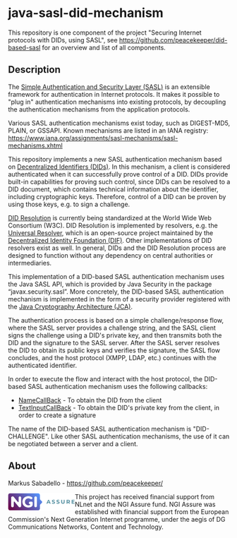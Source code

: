 # java-sasl-did-mechanism

This repository is one component of the project "Securing Internet protocols with DIDs, using SASL",
see https://github.com/peacekeeper/did-based-sasl for an overview and list of all components.

## Description

The [Simple Authentication and Security Layer (SASL)](https://www.rfc-editor.org/rfc/rfc4422.html) is an extensible
framework for authentication in Internet protocols. It makes it possible to "plug in" authentication mechanisms into
existing protocols, by decoupling the authentication mechanisms from the application protocols.

Various SASL authentication mechanisms exist today, such as DIGEST-MD5, PLAIN, or GSSAPI. Known mechanisms are listed
in an IANA registry: https://www.iana.org/assignments/sasl-mechanisms/sasl-mechanisms.xhtml

This repository implements a new SASL authentication mechanism based on [Decentralized Identifiers (DIDs)](https://www.w3.org/TR/did-core/).
In this mechanism, a client is considered authenticated when it can successfully prove control of a DID. DIDs provide
built-in capabilities for proving such control, since DIDs can be resolved to a DID document, which contains technical
information about the identifier, including cryptographic keys. Therefore, control of a DID can be proven by using those
keys, e.g. to sign a challenge.

[DID Resolution](https://w3c.github.io/did-resolution/) is currently being standardized at the World Wide Web Consortium
(W3C). DID Resolution is implemented by resolvers, e.g. the [Universal Resolver](https://github.com/decentralized-identity/universal-resolver),
which is an open-source project maintained by the [Decentralized Identity Foundation (DIF)](https://identity.foundation/).
Other implementations of DID resolvers exist as well. In general, DIDs and the DID Resolution process are designed to
function without any dependency on central authorities or intermediaries.

This implementation of a DID-based SASL authentication mechanism uses the Java SASL API, which is provided by Java
Security in the package “javax.security.sasl”. More concretely, the DID-based SASL authentication mechanism is
implemented in the form of a security provider registered with the
[Java Cryptography Architecture (JCA)](https://docs.oracle.com/javase/9/security/java-cryptography-architecture-jca-reference-guide.htm).

The authentication process is based on a simple challenge/response flow, where the SASL server provides a challenge string,
and the SASL client signs the challenge using a DID's private key, and then transmits both the DID and the signature to
the SASL server. After the SASL server resolves the DID to obtain its public keys and verifies the signature, the SASL flow
concludes, and the host protocol (XMPP, LDAP, etc.) continues with the authenticated identifier.

In order to execute the flow and interact with the host protocol, the DID-based SASL authentication mechanism uses the following
callbacks:

- [NameCallBack](https://docs.oracle.com/en/java/javase/17/docs/api/java.base/javax/security/auth/callback/NameCallback.html) - To obtain the DID from the client
- [TextInputCallBack](https://docs.oracle.com/en/java/javase/17/docs/api/java.base/javax/security/auth/callback/TextInputCallback.html) - To obtain the DID's private key from the client, in order to create a signature

The name of the DID-based SASL authentication mechanism is "DID-CHALLENGE". Like other SASL authentication mechanisms, the
use of it can be negotiated between a server and a client.

## About

Markus Sabadello - https://github.com/peacekeeper/

<img align="left" height="40" src="https://github.com/peacekeeper/did-based-sasl/blob/main/docs/logo-ngi-assure.png?raw=true">

This project has received financial support from NLnet and the NGI Assure fund. NGI Assure was established with
financial support from the European Commission's Next Generation Internet programme, under the aegis of DG
Communications Networks, Content and Technology.
 